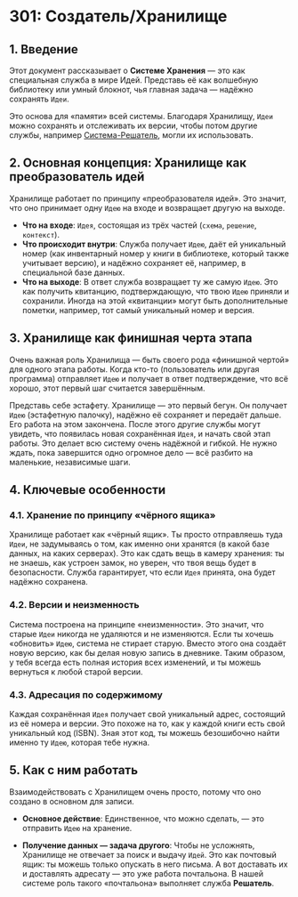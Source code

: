# 301: Создатель/Хранилище

## 1. Введение

Этот документ рассказывает о **Системе Хранения** — это как специальная служба в мире Идей. Представь её как волшебную библиотеку или умный блокнот, чья главная задача — надёжно сохранять `Идеи`. 

Это основа для «памяти» всей системы. Благодаря Хранилищу, `Идеи` можно сохранять и отслеживать их версии, чтобы потом другие службы, например [Система-Решатель](./202_ideator_resolver.md), могли их использовать.

## 2. Основная концепция: Хранилище как преобразователь идей

Хранилище работает по принципу «преобразователя идей». Это значит, что оно принимает одну `Идею` на входе и возвращает другую на выходе.

- **Что на входе**: `Идея`, состоящая из трёх частей (`схема`, `решение`, `контекст`).
- **Что происходит внутри**: Служба получает `Идею`, даёт ей уникальный номер (как инвентарный номер у книги в библиотеке, который также учитывает версию), и надёжно сохраняет её, например, в специальной базе данных.
- **Что на выходе**: В ответ служба возвращает ту же самую `Идею`. Это как получить квитанцию, подтверждающую, что твою `Идею` приняли и сохранили. Иногда на этой «квитанции» могут быть дополнительные пометки, например, тот самый уникальный номер и версия.

## 3. Хранилище как финишная черта этапа

Очень важная роль Хранилища — быть своего рода «финишной чертой» для одного этапа работы. Когда кто-то (пользователь или другая программа) отправляет `Идею` и получает в ответ подтверждение, что всё хорошо, этот первый шаг считается завершённым.

Представь себе эстафету. Хранилище — это первый бегун. Он получает `Идею` (эстафетную палочку), надёжно её сохраняет и передаёт дальше. Его работа на этом закончена. После этого другие службы могут увидеть, что появилась новая сохранённая `Идея`, и начать свой этап работы. Это делает всю систему очень надёжной и гибкой. Не нужно ждать, пока завершится одно огромное дело — всё разбито на маленькие, независимые шаги.

## 4. Ключевые особенности

### 4.1. Хранение по принципу «чёрного ящика»

Хранилище работает как «чёрный ящик». Ты просто отправляешь туда `Идеи`, не задумываясь о том, как именно они хранятся (в какой базе данных, на каких серверах). Это как сдать вещь в камеру хранения: ты не знаешь, как устроен замок, но уверен, что твоя вещь будет в безопасности. Служба гарантирует, что если `Идея` принята, она будет надёжно сохранена.

### 4.2. Версии и неизменность

Система построена на принципе «неизменности». Это значит, что старые `Идеи` никогда не удаляются и не изменяются. Если ты хочешь «обновить» `Идею`, система не стирает старую. Вместо этого она создаёт новую версию, как бы делая новую запись в дневнике. Таким образом, у тебя всегда есть полная история всех изменений, и ты можешь вернуться к любой старой версии.

### 4.3. Адресация по содержимому

Каждая сохранённая `Идея` получает свой уникальный адрес, состоящий из её номера и версии. Это похоже на то, как у каждой книги есть свой уникальный код (ISBN). Зная этот код, ты можешь безошибочно найти именно ту `Идею`, которая тебе нужна.

## 5. Как с ним работать

Взаимодействовать с Хранилищем очень просто, потому что оно создано в основном для записи.

- **Основное действие**: Единственное, что можно сделать, — это отправить `Идею` на хранение.

- **Получение данных — задача другого**: Чтобы не усложнять, Хранилище не отвечает за поиск и выдачу `Идей`. Это как почтовый ящик: ты можешь только опускать в него письма. А вот доставать их и доставлять адресату — это уже работа почтальона. В нашей системе роль такого «почтальона» выполняет служба **Решатель**.